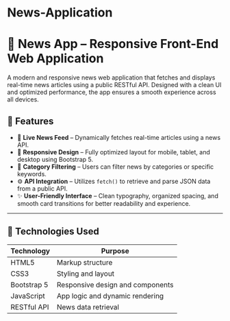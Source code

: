 # News-Application

# 📰 News App – Responsive Front-End Web Application

A modern and responsive news web application that fetches and displays real-time news articles using a public RESTful API. Designed with a clean UI and optimized performance, the app ensures a smooth experience across all devices.

## 🌟 Features

- 📰 **Live News Feed** – Dynamically fetches real-time articles using a news API.
- 📱 **Responsive Design** – Fully optimized layout for mobile, tablet, and desktop using Bootstrap 5.
- 🧭 **Category Filtering** – Users can filter news by categories or specific keywords.
- ⚙️ **API Integration** – Utilizes `fetch()` to retrieve and parse JSON data from a public API.
- ✨ **User-Friendly Interface** – Clean typography, organized spacing, and smooth card transitions for better readability and experience.

---

## 🧰 Technologies Used

| Technology  | Purpose                          |
| ----------- | -------------------------------- |
| HTML5       | Markup structure                 |
| CSS3        | Styling and layout               |
| Bootstrap 5 | Responsive design and components |
| JavaScript  | App logic and dynamic rendering  |
| RESTful API | News data retrieval              |

